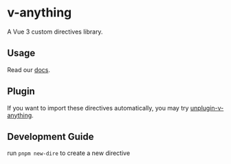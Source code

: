 # v-anything

A Vue 3 custom directives library.

## Usage

Read our [docs](https://v-anything.github.io/v-anything).

## Plugin

If you want to import these directives automatically, you may try [unplugin-v-anything](https://www.npmjs.com/package/@v-anything/unplugin-v-anything?activeTab=readme).

## Development Guide

run `pnpm new-dire` to create a new directive
